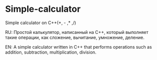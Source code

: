 # Simple-calculator
Simple calculator on C++(+, - ,* ,/)

RU:
Простой калькулятор, написанный на C++, который выполняет такие операции, как сложение, вычитание, умножение, деление.

EN:
A simple calculator written in C++ that performs operations such as addition, subtraction, multiplication, division.
